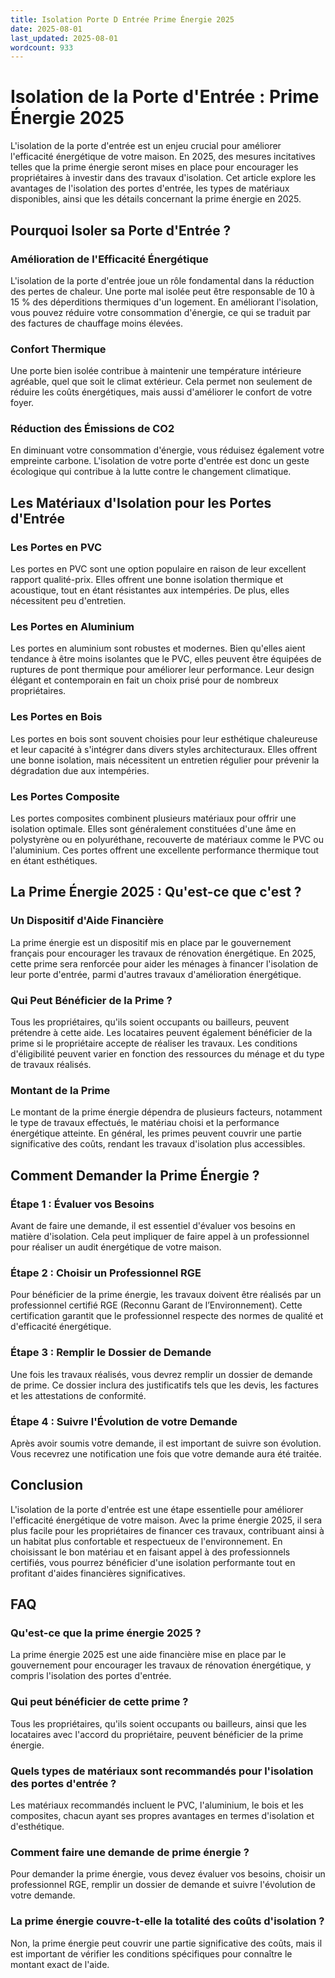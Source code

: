 ```yaml
---
title: Isolation Porte D Entrée Prime Énergie 2025
date: 2025-08-01
last_updated: 2025-08-01
wordcount: 933
---
```


# Isolation de la Porte d'Entrée : Prime Énergie 2025

L'isolation de la porte d'entrée est un enjeu crucial pour améliorer l'efficacité énergétique de votre maison. En 2025, des mesures incitatives telles que la prime énergie seront mises en place pour encourager les propriétaires à investir dans des travaux d'isolation. Cet article explore les avantages de l'isolation des portes d'entrée, les types de matériaux disponibles, ainsi que les détails concernant la prime énergie en 2025.

## Pourquoi Isoler sa Porte d'Entrée ?

### Amélioration de l'Efficacité Énergétique

L'isolation de la porte d'entrée joue un rôle fondamental dans la réduction des pertes de chaleur. Une porte mal isolée peut être responsable de 10 à 15 % des déperditions thermiques d'un logement. En améliorant l'isolation, vous pouvez réduire votre consommation d'énergie, ce qui se traduit par des factures de chauffage moins élevées.

### Confort Thermique

Une porte bien isolée contribue à maintenir une température intérieure agréable, quel que soit le climat extérieur. Cela permet non seulement de réduire les coûts énergétiques, mais aussi d'améliorer le confort de votre foyer.

### Réduction des Émissions de CO2

En diminuant votre consommation d'énergie, vous réduisez également votre empreinte carbone. L'isolation de votre porte d'entrée est donc un geste écologique qui contribue à la lutte contre le changement climatique.

## Les Matériaux d'Isolation pour les Portes d'Entrée

### Les Portes en PVC

Les portes en PVC sont une option populaire en raison de leur excellent rapport qualité-prix. Elles offrent une bonne isolation thermique et acoustique, tout en étant résistantes aux intempéries. De plus, elles nécessitent peu d'entretien.

### Les Portes en Aluminium

Les portes en aluminium sont robustes et modernes. Bien qu'elles aient tendance à être moins isolantes que le PVC, elles peuvent être équipées de ruptures de pont thermique pour améliorer leur performance. Leur design élégant et contemporain en fait un choix prisé pour de nombreux propriétaires.

### Les Portes en Bois

Les portes en bois sont souvent choisies pour leur esthétique chaleureuse et leur capacité à s'intégrer dans divers styles architecturaux. Elles offrent une bonne isolation, mais nécessitent un entretien régulier pour prévenir la dégradation due aux intempéries.

### Les Portes Composite

Les portes composites combinent plusieurs matériaux pour offrir une isolation optimale. Elles sont généralement constituées d'une âme en polystyrène ou en polyuréthane, recouverte de matériaux comme le PVC ou l'aluminium. Ces portes offrent une excellente performance thermique tout en étant esthétiques.

## La Prime Énergie 2025 : Qu'est-ce que c'est ?

### Un Dispositif d'Aide Financière

La prime énergie est un dispositif mis en place par le gouvernement français pour encourager les travaux de rénovation énergétique. En 2025, cette prime sera renforcée pour aider les ménages à financer l'isolation de leur porte d'entrée, parmi d'autres travaux d'amélioration énergétique.

### Qui Peut Bénéficier de la Prime ?

Tous les propriétaires, qu'ils soient occupants ou bailleurs, peuvent prétendre à cette aide. Les locataires peuvent également bénéficier de la prime si le propriétaire accepte de réaliser les travaux. Les conditions d'éligibilité peuvent varier en fonction des ressources du ménage et du type de travaux réalisés.

### Montant de la Prime

Le montant de la prime énergie dépendra de plusieurs facteurs, notamment le type de travaux effectués, le matériau choisi et la performance énergétique atteinte. En général, les primes peuvent couvrir une partie significative des coûts, rendant les travaux d'isolation plus accessibles.

## Comment Demander la Prime Énergie ?

### Étape 1 : Évaluer vos Besoins

Avant de faire une demande, il est essentiel d'évaluer vos besoins en matière d'isolation. Cela peut impliquer de faire appel à un professionnel pour réaliser un audit énergétique de votre maison.

### Étape 2 : Choisir un Professionnel RGE

Pour bénéficier de la prime énergie, les travaux doivent être réalisés par un professionnel certifié RGE (Reconnu Garant de l’Environnement). Cette certification garantit que le professionnel respecte des normes de qualité et d'efficacité énergétique.

### Étape 3 : Remplir le Dossier de Demande

Une fois les travaux réalisés, vous devrez remplir un dossier de demande de prime. Ce dossier inclura des justificatifs tels que les devis, les factures et les attestations de conformité.

### Étape 4 : Suivre l'Évolution de votre Demande

Après avoir soumis votre demande, il est important de suivre son évolution. Vous recevrez une notification une fois que votre demande aura été traitée.

## Conclusion

L'isolation de la porte d'entrée est une étape essentielle pour améliorer l'efficacité énergétique de votre maison. Avec la prime énergie 2025, il sera plus facile pour les propriétaires de financer ces travaux, contribuant ainsi à un habitat plus confortable et respectueux de l'environnement. En choisissant le bon matériau et en faisant appel à des professionnels certifiés, vous pourrez bénéficier d'une isolation performante tout en profitant d'aides financières significatives.

## FAQ

### Qu'est-ce que la prime énergie 2025 ?

La prime énergie 2025 est une aide financière mise en place par le gouvernement pour encourager les travaux de rénovation énergétique, y compris l'isolation des portes d'entrée.

### Qui peut bénéficier de cette prime ?

Tous les propriétaires, qu'ils soient occupants ou bailleurs, ainsi que les locataires avec l'accord du propriétaire, peuvent bénéficier de la prime énergie.

### Quels types de matériaux sont recommandés pour l'isolation des portes d'entrée ?

Les matériaux recommandés incluent le PVC, l'aluminium, le bois et les composites, chacun ayant ses propres avantages en termes d'isolation et d'esthétique.

### Comment faire une demande de prime énergie ?

Pour demander la prime énergie, vous devez évaluer vos besoins, choisir un professionnel RGE, remplir un dossier de demande et suivre l'évolution de votre demande.

### La prime énergie couvre-t-elle la totalité des coûts d'isolation ?

Non, la prime énergie peut couvrir une partie significative des coûts, mais il est important de vérifier les conditions spécifiques pour connaître le montant exact de l'aide.